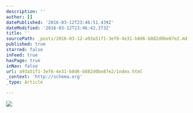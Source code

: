```yaml
---
description: ''
author: []
datePublished: '2016-03-12T23:46:51.439Z'
dateModified: '2016-03-12T23:46:42.373Z'
title: ''
sourcePath: _posts/2016-03-12-a93a51f1-3ef6-4e31-b8d6-b882d0be87e2.md
published: true
starred: false
inFeed: true
hasPage: true
inNav: false
url: a93a51f1-3ef6-4e31-b8d6-b882d0be87e2/index.html
_context: 'http://schema.org'
_type: Article

---
```

![](https://the-grid-user-content.s3-us-west-2.amazonaws.com/b8c5d75b-1ab6-4f74-8add-510b99b440f0.png)